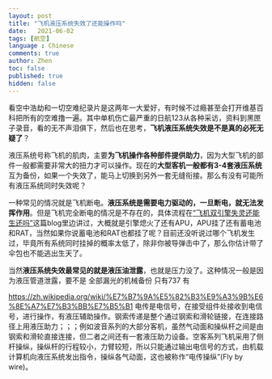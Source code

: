 ```yaml
---
layout: post
title: "飞机液压系统失效了还能操作吗"
date:   2021-06-02
tags: [航空]
language : Chinese
comments: true
author: Zhen
toc: false
published: true
hidden: false
---
```

看空中浩劫和一切空难纪录片是这两年一大爱好，有时候不过瘾甚至会打开维基百科把所有的空难撸一遍。其中单机伤亡最严重的日航123从各种采访，资料到黑匣子录音，看的无不声泪俱下，然后也在思考，**飞机液压系统失效是不是真的必死无疑了**？

液压系统号称飞机的肌肉，主要**为飞机操作各种部件提供助力**，因为大型飞机的部件一般都需要非常大的扭力才可以操作。现在的**大型客机一般都有3-4套液压系统**互为备份，如果一个失效了，能马上切换到另外一套无缝衔接。那么有没有可能所有液压系统同时失效呢？

一种常见的情况就是飞机断电。**液压系统是需要电力驱动的，一旦断电，就无法发挥作用**。但是飞机完全断电的情况是不存在的，具体流程在[“飞机双引擎失灵还能生还吗”](/飞机双引擎失灵还能生还吗/)这篇blog里边讲过，大概就是引擎熄火了还有APU，APU挂了还有蓄电池和RAT，当然如果你说蓄电池和RAT也都挂了呢？目前还没听说过哪个飞机发生过，毕竟所有系统同时挂掉的概率太低了，除非你被导弹击中了，那么你估计带了伞包也不能逃出生天了。

当然**液压系统失效最常见的就是液压油泄露**，也就是压力没了。这种情况一般是因为液压管道泄露，要不是
全部漏光的机械备份 只有737 有

https://zh.wikipedia.org/wiki/%E7%B7%9A%E5%82%B3%E9%A3%9B%E6%8E%A7%E7%B3%BB%E7%B5%B1
电传是电信号，在接受组件处接收到电信号，进行操作，有液压辅助操作。钢索传递是整个通过钢索和滑轮链接，在连接路径上用液压助力；；；例如波音系列的大部分客机，虽然气动面和操纵杆之间是由钢索和滑轮直接连接，但二者之间还有一套液压助力设备。空客系列飞机采用了侧杆操纵，操纵杆的行程较小，力臂较短，所以只能通过输出电信号的方式，由机载计算机向液压系统发出指令，操纵各气动面，这也被称作“电传操纵”(Fly by wire)。

<!--stackedit_data:
eyJoaXN0b3J5IjpbNDY2MDcyNjMsLTEwNDEyNzc2NzgsMTQwNT
Y5NzA5NiwtNjY2Njk4MDQ3LC0xNTQ2NDE5OTQ2XX0=
-->